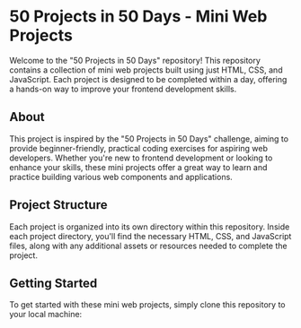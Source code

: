# 50 Projects in 50 Days - Mini Web Projects

Welcome to the "50 Projects in 50 Days" repository! This repository contains a collection of mini web projects built using just HTML, CSS, and JavaScript. Each project is designed to be completed within a day, offering a hands-on way to improve your frontend development skills.

## About

This project is inspired by the "50 Projects in 50 Days" challenge, aiming to provide beginner-friendly, practical coding exercises for aspiring web developers. Whether you're new to frontend development or looking to enhance your skills, these mini projects offer a great way to learn and practice building various web components and applications.

## Project Structure

Each project is organized into its own directory within this repository. Inside each project directory, you'll find the necessary HTML, CSS, and JavaScript files, along with any additional assets or resources needed to complete the project.

## Getting Started

To get started with these mini web projects, simply clone this repository to your local machine:

